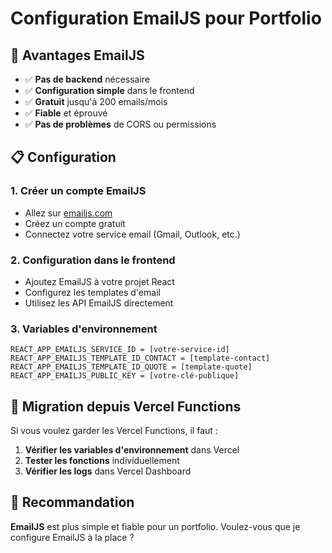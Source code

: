 # Configuration EmailJS pour Portfolio

## 🚀 Avantages EmailJS

- ✅ **Pas de backend** nécessaire
- ✅ **Configuration simple** dans le frontend
- ✅ **Gratuit** jusqu'à 200 emails/mois
- ✅ **Fiable** et éprouvé
- ✅ **Pas de problèmes** de CORS ou permissions

## 📋 Configuration

### 1. **Créer un compte EmailJS**
- Allez sur [emailjs.com](https://emailjs.com)
- Créez un compte gratuit
- Connectez votre service email (Gmail, Outlook, etc.)

### 2. **Configuration dans le frontend**
- Ajoutez EmailJS à votre projet React
- Configurez les templates d'email
- Utilisez les API EmailJS directement

### 3. **Variables d'environnement**
```
REACT_APP_EMAILJS_SERVICE_ID = [votre-service-id]
REACT_APP_EMAILJS_TEMPLATE_ID_CONTACT = [template-contact]
REACT_APP_EMAILJS_TEMPLATE_ID_QUOTE = [template-quote]
REACT_APP_EMAILJS_PUBLIC_KEY = [votre-clé-publique]
```

## 🔄 Migration depuis Vercel Functions

Si vous voulez garder les Vercel Functions, il faut :

1. **Vérifier les variables d'environnement** dans Vercel
2. **Tester les fonctions** individuellement
3. **Vérifier les logs** dans Vercel Dashboard

## 🎯 Recommandation

**EmailJS** est plus simple et fiable pour un portfolio. Voulez-vous que je configure EmailJS à la place ?
